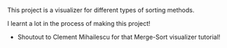 This project is a visualizer for different types of sorting methods.

I learnt a lot in the process of making this project! 
- Shoutout to Clement Mihailescu for that Merge-Sort visualizer tutorial!
